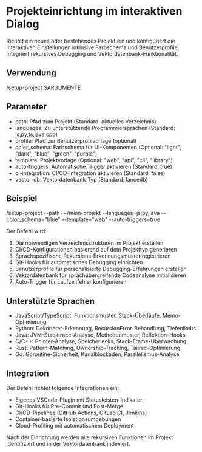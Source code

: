 # Projekteinrichtung im interaktiven Dialog

Richtet ein neues oder bestehendes Projekt ein und konfiguriert die interaktiven Einstellungen inklusive Farbschema und Benutzerprofile. Integriert rekursives Debugging und Vektordatenbank-Funktionalität.

## Verwendung
/setup-project $ARGUMENTE

## Parameter
- path: Pfad zum Projekt (Standard: aktuelles Verzeichnis)
- languages: Zu unterstützende Programmiersprachen (Standard: js,py,ts,java,cpp)
- profile: Pfad zur Benutzerprofilvorlage (optional)
- color_schema: Farbschema für UI-Komponenten (Optional: "light", "dark", "blue", "green", "purple")
- template: Projektvorlage (Optional: "web", "api", "cli", "library")
- auto-triggers: Automatische Trigger aktivieren (Standard: true)
- ci-integration: CI/CD-Integration aktivieren (Standard: false)
- vector-db: Vektordatenbank-Typ (Standard: lancedb)

## Beispiel
/setup-project --path=~/mein-projekt --languages=js,py,java --color_schema="blue" --template="web" --auto-triggers=true

Der Befehl wird:
1. Die notwendigen Verzeichnisstrukturen im Projekt erstellen
2. CI/CD-Konfigurationen basierend auf dem Projekttyp generieren
3. Sprachspezifische Rekursions-Erkennungsmuster registrieren
4. Git-Hooks für automatisches Debugging einrichten
5. Benutzerprofile für personalisierte Debugging-Erfahrungen erstellen
6. Vektordatenbank für sprachübergreifende Codeanalyse initialisieren
7. Auto-Trigger für Laufzeitfehler konfigurieren

## Unterstützte Sprachen
- JavaScript/TypeScript: Funktionsmuster, Stack-Überläufe, Memo-Optimierung
- Python: Dekorierer-Erkennung, RecursionError-Behandlung, Tiefenlimits
- Java: JVM-Stacktrace-Analyse, Methodenmuster, Reflektion-Hooks
- C/C++: Pointer-Analyse, Speicherlecks, Stack-Frame-Überwachung
- Rust: Pattern-Matching, Ownership-Tracking, Tailrec-Optimierung
- Go: Goroutine-Sicherheit, Kanalblockaden, Parallelismus-Analyse

## Integration
Der Befehl richtet folgende Integrationen ein:
- Eigenes VSCode-Plugin mit Statusleisten-Indikator
- Git-Hooks für Pre-Commit und Post-Merge
- CI/CD-Pipelines (GitHub Actions, GitLab CI, Jenkins)
- Container-basierte Isolationsumgebungen
- Cloud-Profiling mit automatischem Deployment

Nach der Einrichtung werden alle rekursiven Funktionen im Projekt identifiziert und in der Vektordatenbank indexiert.
